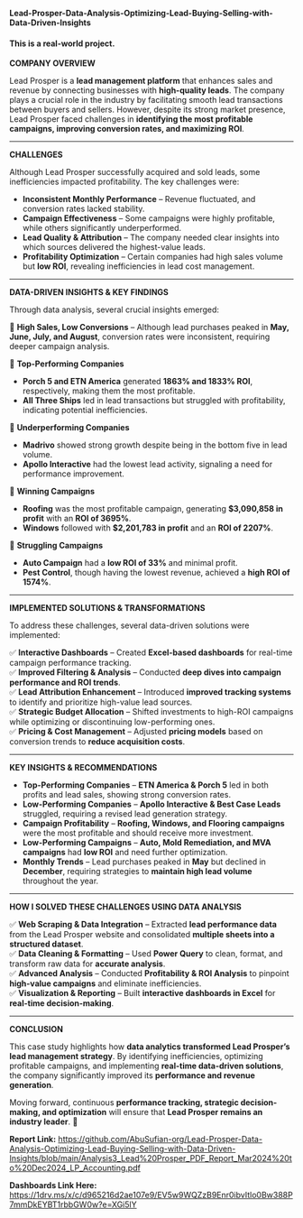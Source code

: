**Lead-Prosper-Data-Analysis-Optimizing-Lead-Buying-Selling-with-Data-Driven-Insights**
#### This is a real-world project.

**COMPANY OVERVIEW** 

Lead Prosper is a **lead management platform** that enhances sales and revenue by connecting businesses with **high-quality leads**. The company plays a crucial role in the industry by facilitating smooth lead transactions between buyers and sellers. However, despite its strong market presence, Lead Prosper faced challenges in **identifying the most profitable campaigns, improving conversion rates, and maximizing ROI**.  

---  

**CHALLENGES**  

Although Lead Prosper successfully acquired and sold leads, some inefficiencies impacted profitability. The key challenges were:  

- **Inconsistent Monthly Performance** – Revenue fluctuated, and conversion rates lacked stability.  
- **Campaign Effectiveness** – Some campaigns were highly profitable, while others significantly underperformed.  
- **Lead Quality & Attribution** – The company needed clear insights into which sources delivered the highest-value leads.  
- **Profitability Optimization** – Certain companies had high sales volume but **low ROI**, revealing inefficiencies in lead cost management.  

---  

**DATA-DRIVEN INSIGHTS & KEY FINDINGS**  

Through data analysis, several crucial insights emerged:  

📌 **High Sales, Low Conversions** – Although lead purchases peaked in **May, June, July, and August**, conversion rates were inconsistent, requiring deeper campaign analysis.  

📌 **Top-Performing Companies**  
- **Porch 5 and ETN America** generated **1863% and 1833% ROI**, respectively, making them the most profitable.  
- **All Three Ships** led in lead transactions but struggled with profitability, indicating potential inefficiencies.  

📌 **Underperforming Companies**  
- **Madrivo** showed strong growth despite being in the bottom five in lead volume.  
- **Apollo Interactive** had the lowest lead activity, signaling a need for performance improvement.  

📌 **Winning Campaigns**  
- **Roofing** was the most profitable campaign, generating **$3,090,858 in profit** with an **ROI of 3695%**.  
- **Windows** followed with **$2,201,783 in profit** and an **ROI of 2207%**.  

📌 **Struggling Campaigns**  
- **Auto Campaign** had a **low ROI of 33%** and minimal profit.  
- **Pest Control**, though having the lowest revenue, achieved a **high ROI of 1574%**.  

---  

**IMPLEMENTED SOLUTIONS & TRANSFORMATIONS**  

To address these challenges, several data-driven solutions were implemented:  

✅ **Interactive Dashboards** – Created **Excel-based dashboards** for real-time campaign performance tracking.  
✅ **Improved Filtering & Analysis** – Conducted **deep dives into campaign performance and ROI trends**.  
✅ **Lead Attribution Enhancement** – Introduced **improved tracking systems** to identify and prioritize high-value lead sources.  
✅ **Strategic Budget Allocation** – Shifted investments to high-ROI campaigns while optimizing or discontinuing low-performing ones.  
✅ **Pricing & Cost Management** – Adjusted **pricing models** based on conversion trends to **reduce acquisition costs**.  

---  

**KEY INSIGHTS & RECOMMENDATIONS**  

- **Top-Performing Companies** – **ETN America & Porch 5** led in both profits and lead sales, showing strong conversion rates.  
- **Low-Performing Companies** – **Apollo Interactive & Best Case Leads** struggled, requiring a revised lead generation strategy.  
- **Campaign Profitability** – **Roofing, Windows, and Flooring campaigns** were the most profitable and should receive more investment.  
- **Low-Performing Campaigns** – **Auto, Mold Remediation, and MVA campaigns** had **low ROI** and need further optimization.  
- **Monthly Trends** – Lead purchases peaked in **May** but declined in **December**, requiring strategies to **maintain high lead volume** throughout the year.  

---  

**HOW I SOLVED THESE CHALLENGES USING DATA ANALYSIS**  

✅ **Web Scraping & Data Integration** – Extracted **lead performance data** from the Lead Prosper website and consolidated **multiple sheets into a structured dataset**.  
✅ **Data Cleaning & Formatting** – Used **Power Query** to clean, format, and transform raw data for **accurate analysis**.  
✅ **Advanced Analysis** – Conducted **Profitability & ROI Analysis** to pinpoint **high-value campaigns** and eliminate inefficiencies.  
✅ **Visualization & Reporting** – Built **interactive dashboards in Excel** for **real-time decision-making**.  

---  

**CONCLUSION**  

This case study highlights how **data analytics transformed Lead Prosper’s lead management strategy**. By identifying inefficiencies, optimizing profitable campaigns, and implementing **real-time data-driven solutions**, the company significantly improved its **performance and revenue generation**.  

Moving forward, continuous **performance tracking, strategic decision-making, and optimization** will ensure that **Lead Prosper remains an industry leader**. 🚀

**Report Link:**  https://github.com/AbuSufian-org/Lead-Prosper-Data-Analysis-Optimizing-Lead-Buying-Selling-with-Data-Driven-Insights/blob/main/Analysis3_Lead%20Prosper_PDF_Report_Mar2024%20to%20Dec2024_LP_Accounting.pdf

**Dashboards Link Here:**  https://1drv.ms/x/c/d965216d2ae107e9/EV5w9WQZzB9Enr0ibvItlo0Bw388P7mmDkEYBT1rbbGW0w?e=XGi5lY
